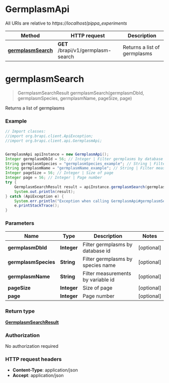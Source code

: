 # GermplasmApi

All URIs are relative to *https://localhost/pippa_experiments*

Method | HTTP request | Description
------------- | ------------- | -------------
[**germplasmSearch**](GermplasmApi.md#germplasmSearch) | **GET** /brapi/v1/germplasm-search | Returns a list of germplasms


<a name="germplasmSearch"></a>
# **germplasmSearch**
> GermplasmSearchResult germplasmSearch(germplasmDbId, germplasmSpecies, germplasmName, pageSize, page)

Returns a list of germplasms



### Example
```java
// Import classes:
//import org.brapi.client.ApiException;
//import org.brapi.client.api.GermplasmApi;


GermplasmApi apiInstance = new GermplasmApi();
Integer germplasmDbId = 56; // Integer | Filter germplasms by database id
String germplasmSpecies = "germplasmSpecies_example"; // String | Filter germplasms by species name
String germplasmName = "germplasmName_example"; // String | Filter measurements by variable id
Integer pageSize = 56; // Integer | Size of page
Integer page = 56; // Integer | Page number
try {
    GermplasmSearchResult result = apiInstance.germplasmSearch(germplasmDbId, germplasmSpecies, germplasmName, pageSize, page);
    System.out.println(result);
} catch (ApiException e) {
    System.err.println("Exception when calling GermplasmApi#germplasmSearch");
    e.printStackTrace();
}
```

### Parameters

Name | Type | Description  | Notes
------------- | ------------- | ------------- | -------------
 **germplasmDbId** | **Integer**| Filter germplasms by database id | [optional]
 **germplasmSpecies** | **String**| Filter germplasms by species name | [optional]
 **germplasmName** | **String**| Filter measurements by variable id | [optional]
 **pageSize** | **Integer**| Size of page | [optional]
 **page** | **Integer**| Page number | [optional]

### Return type

[**GermplasmSearchResult**](GermplasmSearchResult.md)

### Authorization

No authorization required

### HTTP request headers

 - **Content-Type**: application/json
 - **Accept**: application/json

